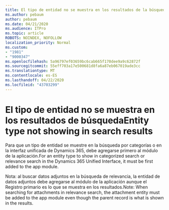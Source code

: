```yaml
---
title: El tipo de entidad no se muestra en los resultados de la búsqueda por categorías o relevancia en la interfaz unificada Dynamics 365
ms.author: pebaum
author: pebaum
ms.date: 04/21/2020
ms.audience: ITPro
ms.topic: article
ROBOTS: NOINDEX, NOFOLLOW
localization_priority: Normal
ms.custom:
- "1981"
- "9000347"
ms.openlocfilehash: 5a96797ef03659bc6cab665f170dee9a9c62872f
ms.sourcegitcommit: 55eff703a17e500681d8fa6a87eb067019ade3cc
ms.translationtype: MT
ms.contentlocale: es-ES
ms.lasthandoff: 04/22/2020
ms.locfileid: "43703299"
---
```

# <a name="entity-type-not-showing-in-search-results"></a><span data-ttu-id="9eab6-102">El tipo de entidad no se muestra en los resultados de búsqueda</span><span class="sxs-lookup"><span data-stu-id="9eab6-102">Entity type not showing in search results</span></span>

<span data-ttu-id="9eab6-103">Para que un tipo de entidad se muestre en la búsqueda por categorías o en la interfaz unificada de Dynamics 365, debe agregarse primero al módulo de la aplicación.</span><span class="sxs-lookup"><span data-stu-id="9eab6-103">For an entity type to show in categorized search or relevance search in the Dynamics 365 Unified Interface, it must be first added to the app module.</span></span>

<span data-ttu-id="9eab6-104">Nota: al buscar datos adjuntos en la búsqueda de relevancia, la entidad de datos adjuntos debe agregarse al módulo de la aplicación aunque el Registro primario es lo que se muestra en los resultados.</span><span class="sxs-lookup"><span data-stu-id="9eab6-104">Note: When searching for attachments in relevance search, the attachment entity must be added to the app module even though the parent record is what is shown in the results.</span></span>
